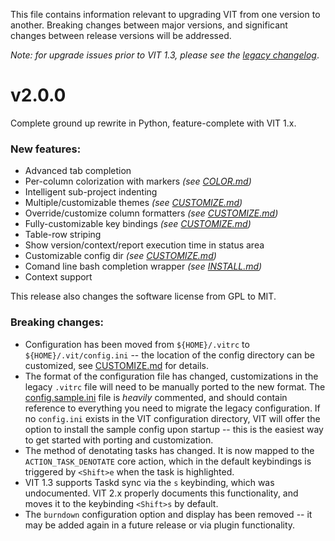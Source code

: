 This file contains information relevant to upgrading VIT from one version to another. Breaking changes between major versions, and significant changes between release versions will be addressed.

*Note: for upgrade issues prior to VIT 1.3, please see the [legacy changelog](https://github.com/scottkosty/vit/blob/1.3/CHANGES)*.

# v2.0.0

Complete ground up rewrite in Python, feature-complete with VIT 1.x.

### New features:

 * Advanced tab completion
 * Per-column colorization with markers *(see [COLOR.md](COLOR.md))*
 * Intelligent sub-project indenting
 * Multiple/customizable themes *(see [CUSTOMIZE.md](CUSTOMIZE.md))*
 * Override/customize column formatters *(see [CUSTOMIZE.md](CUSTOMIZE.md))*
 * Fully-customizable key bindings *(see [CUSTOMIZE.md](CUSTOMIZE.md))*
 * Table-row striping
 * Show version/context/report execution time in status area
 * Customizable config dir *(see [CUSTOMIZE.md](CUSTOMIZE.md))*
 * Comand line bash completion wrapper *(see [INSTALL.md](INSTALL.md))*
 * Context support

 This release also changes the software license from GPL to MIT.

### Breaking changes:

 * Configuration has been moved from ```${HOME}/.vitrc``` to ```${HOME}/.vit/config.ini``` -- the location of the config directory can be customized, see [CUSTOMIZE.md](CUSTOMIZE.md) for details.
 * The format of the configuration file has changed, customizations in the legacy ```.vitrc``` file will need to be manually ported to the new format. The [config.sample.ini](https://github.com/scottkosty/vit/blob/2.x/vit/config/config.sample.ini) file is *heavily* commented, and should contain reference to everything you need to migrate the legacy configuration. If no ```config.ini``` exists in the VIT configuration directory, VIT will offer the option to install the sample config upon startup -- this is the easiest way to get started with porting and customization.
 * The method of denotating tasks has changed. It is now mapped to the ```ACTION_TASK_DENOTATE``` core action, which in the default keybindings is triggered by ```<Shift>e``` when the task is highlighted.
 * VIT 1.3 supports Taskd sync via the ```s``` keybinding, which was undocumented. VIT 2.x properly documents this functionality, and moves it to the keybinding ```<Shift>s``` by default.
 * The ```burndown``` configuration option and display has been removed -- it may be added again in a future release or via plugin functionality.
